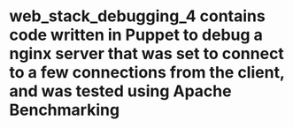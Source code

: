 # web_stack_debugging_4 contains code written in Puppet to debug a nginx server that was set to connect to a few connections from the client, and was tested using Apache Benchmarking 
